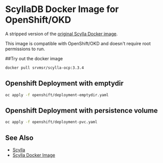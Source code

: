 # ScyllaDB Docker Image for OpenShift/OKD

A stripped version of the [original Scylla Docker image][scylla-docker].

This image is compatible with OpenShift/OKD and
doesn't require root permissions to run.

##Try out the docker image
```bash
docker pull srvmsr/scylla-ocp:3.3.4
```

## Openshift Deployment with emptydir
```bash
oc apply -f openshift/deployment-emptydir.yaml
```

## Openshift Deployment with persistence volume
```bash
oc apply -f openshift/deployment-pvc.yaml
```

## See Also

- [Scylla][scylla]
- [Scylla Docker Image][scylla-docker]

[scylla]: https://github.com/scylladb/scylla
[scylla-docker]: https://github.com/scylladb/scylla/tree/master/dist/docker/redhat
